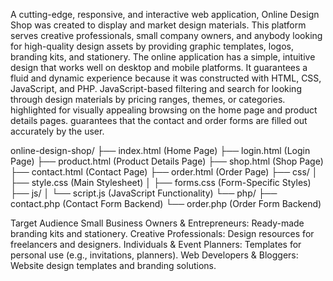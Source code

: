 A cutting-edge, responsive, and interactive web application, Online Design Shop was created to display and market design materials. 
This platform serves creative professionals, small company owners, and anybody looking for high-quality design assets by providing graphic templates, logos, branding kits, and stationery.
The online application has a simple, intuitive design that works well on desktop and mobile platforms. 
It guarantees a fluid and dynamic experience because it was constructed with HTML, CSS, JavaScript, and PHP.
JavaScript-based filtering and search for looking through design materials by pricing ranges, themes, or categories. 
highlighted for visually appealing browsing on the home page and product details pages. guarantees that the contact and order forms are filled out accurately by the user.


online-design-shop/
├── index.html        (Home Page)
├── login.html        (Login Page)
├── product.html      (Product Details Page)
├── shop.html         (Shop Page)
├── contact.html      (Contact Page)
├── order.html        (Order Page)
├── css/
│   ├── style.css     (Main Stylesheet)
│   ├── forms.css     (Form-Specific Styles)
├── js/
│   └── script.js     (JavaScript Functionality)
└── php/
    ├── contact.php   (Contact Form Backend)
    └── order.php     (Order Form Backend)


Target Audience
Small Business Owners & Entrepreneurs: Ready-made branding kits and stationery.
Creative Professionals: Design resources for freelancers and designers.
Individuals & Event Planners: Templates for personal use (e.g., invitations, planners).
Web Developers & Bloggers: Website design templates and branding solutions.



